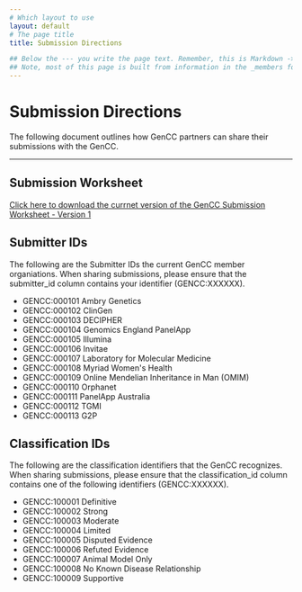 ```yaml
---
# Which layout to use
layout: default
# The page title
title: Submission Directions

## Below the --- you write the page text. Remember, this is Markdown -> https://www.markdownguide.org/cheat-sheet
## Note, most of this page is built from information in the _members folder
---
```

# Submission Directions

The following document outlines how GenCC partners can share their submissions with the GenCC.

---

## Submission Worksheet
[Click here to download the currnet version of the GenCC Submission Worksheet - Version 1](/docs/gencc-submission-sheet-v1.xlsx)

## Submitter IDs
The following are the Submitter IDs the current GenCC member organiations.  When sharing submissions, please ensure that the submitter_id column contains your identifier (GENCC:XXXXXX).
- GENCC:000101 Ambry Genetics
- GENCC:000102 ClinGen
- GENCC:000103 DECIPHER
- GENCC:000104 Genomics England PanelApp
- GENCC:000105 Illumina
- GENCC:000106 Invitae
- GENCC:000107 Laboratory for Molecular Medicine
- GENCC:000108 Myriad Women's Health
- GENCC:000109 Online Mendelian Inheritance in Man (OMIM)
- GENCC:000110 Orphanet
- GENCC:000111 PanelApp Australia
- GENCC:000112 TGMI
- GENCC:000113 G2P

## Classification IDs
The following are the classification identifiers that the GenCC recognizes. When sharing submissions, please ensure that the classification_id column contains one of the following identifiers (GENCC:XXXXXX).
- GENCC:100001 Definitive
- GENCC:100002 Strong
- GENCC:100003 Moderate
- GENCC:100004 Limited
- GENCC:100005 Disputed Evidence
- GENCC:100006 Refuted Evidence
- GENCC:100007 Animal Model Only
- GENCC:100008 No Known Disease Relationship
- GENCC:100009 Supportive